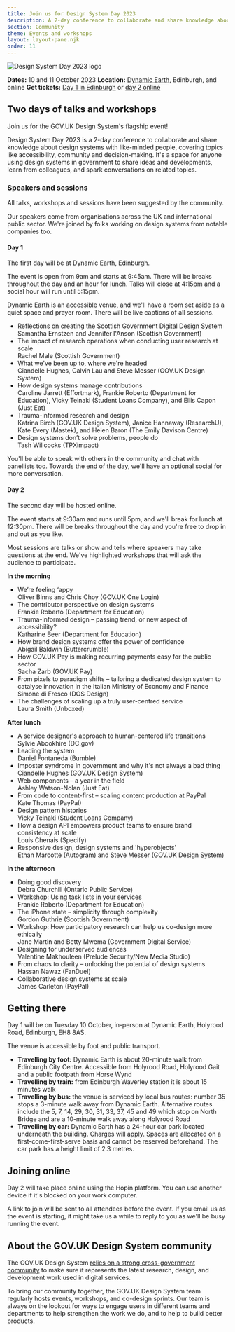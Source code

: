 ```yaml
---
title: Join us for Design System Day 2023
description: A 2-day conference to collaborate and share knowledge about design systems with like-minded people.
section: Community
theme: Events and workshops
layout: layout-pane.njk
order: 11
---
```


<img src="/community/images/dsd23-announcement-banner.svg" alt="Design System Day 2023 logo" class="app-image--no-border govuk-!-margin-bottom-6" loading="lazy">

**Dates:** 10 and 11 October 2023
**Location:** <a href="https://dynamicearth.org.uk/plan-your-visit/getting-here/">Dynamic Earth</a>, Edinburgh, and online
**Get tickets:** <a href="https://www.eventbrite.co.uk/e/714571050247?aff=oddtdtcreator">Day 1 in Edinburgh</a> or <a href="https://www.eventbrite.co.uk/e/714592022977?aff=oddtdtcreator">day 2 online</a>

<!--

Setting the following convention:
    /community/design-system-day/ always describes the upcoming event or the event in general
    /community/design-system-day-[year]/ is the archive page for an event which collects the videos, slides and notes for a particular conference

This means that hyperlinks to /community/design-system-day/ can always encourage ticket sales or mailing list subscriptions.

-->

## Two days of talks and workshops

Join us for the GOV.UK Design System's flagship event!

Design System Day 2023 is a 2-day conference to collaborate and share knowledge about design systems with like-minded people, covering topics like accessibility, community and decision-making. It's a space for anyone using design systems in government to share ideas and developments, learn from colleagues, and spark conversations on related topics.

### Speakers and sessions

All talks, workshops and sessions have been suggested by the community.

Our speakers come from organisations across the UK and international public sector. We're joined by folks working on design systems from notable companies too.

#### Day 1

The first day will be at Dynamic Earth, Edinburgh.

The event is open from 9am and starts at 9:45am. There will be breaks throughout the day and an hour for lunch. Talks will close at 4:15pm and a social hour will run until 5:15pm.

Dynamic Earth is an accessible venue, and we'll have a room set aside as a quiet space and prayer room. There will be live captions of all sessions.

- Reflections on creating the Scottish Government Digital Design System<br>Samantha Ernstzen and Jennifer I'Anson (Scottish Government)
- The impact of research operations when conducting user research at scale<br>Rachel Male (Scottish Government)
- What we've been up to, where we're headed<br>Ciandelle Hughes, Calvin Lau and Steve Messer (GOV.UK Design System)
- How design systems manage contributions<br>Caroline Jarrett (Effortmark), Frankie Roberto (Department for Education), Vicky Teinaki (Student Loans Company), and Ellis Capon (Just Eat)
- Trauma-informed research and design<br>Katrina Birch (GOV.UK Design System), Janice Hannaway (ResearchU), Kate Every (Mastek), and Helen Baron (The Emily Davison Centre)
- Design systems don’t solve problems, people do<br>Tash Willcocks (TPXimpact)

You'll be able to speak with others in the community and chat with panellists too. Towards the end of the day, we'll have an optional social for more conversation.

#### Day 2

The second day will be hosted online.

The event starts at 9:30am and runs until 5pm, and we'll break for lunch at 12:30pm. There will be breaks throughout the day and you're free to drop in and out as you like.

Most sessions are talks or show and tells where speakers may take questions at the end. We've highlighted workshops that will ask the audience to participate.

**In the morning**

- We’re feeling ‘appy<br>Oliver Binns and Chris Choy (GOV.UK One Login)
- The contributor perspective on design systems<br>Frankie Roberto (Department for Education)
- Trauma-informed design – passing trend, or new aspect of accessibility?<br>Katharine Beer (Department for Education)
- How brand design systems offer the power of confidence<br>Abigail Baldwin (Buttercrumble)
- How GOV.UK Pay is making recurring payments easy for the public sector<br>Sacha Zarb (GOV.UK Pay)
- From pixels to paradigm shifts – tailoring a dedicated design system to catalyse innovation in the Italian Ministry of Economy and Finance<br>Simone di Fresco (DOS Design)
- The challenges of scaling up a truly user-centred service<br>Laura Smith (Unboxed)

**After lunch**

- A service designer's approach to human-centered life transitions<br>Sylvie Abookhire (DC.gov)
- Leading the system<br>Daniel Fontaneda (Bumble)
- Imposter syndrome in government and why it's not always a bad thing<br>Ciandelle Hughes (GOV.UK Design System)
- Web components – a year in the field<br>Ashley Watson-Nolan (Just Eat)
- From code to content-first – scaling content production at PayPal<br>Kate Thomas (PayPal)
- Design pattern histories<br>Vicky Teinaki (Student Loans Company)
- How a design API empowers product teams to ensure brand consistency at scale<br>Louis Chenais (Specify)
- Responsive design, design systems and 'hyperobjects'<br>Ethan Marcotte (Autogram) and Steve Messer (GOV.UK Design System)

**In the afternoon**

- Doing good discovery<br>Debra Churchill (Ontario Public Service)
- Workshop: Using task lists in your services<br>Frankie Roberto (Department for Education)
- The iPhone state – simplicity through complexity<br>Gordon Guthrie (Scottish Government)
- Workshop: How participatory research can help us co-design more ethically<br>Jane Martin and Betty Mwema (Government Digital Service)
- Designing for underserved audiences<br>Valentine Makhouleen (Prelude Security/New Media Studio)
- From chaos to clarity – unlocking the potential of design systems<br>Hassan Nawaz (FanDuel)
- Collaborative design systems at scale<br>James Carleton (PayPal)

## Getting there

Day 1 will be on Tuesday 10 October, in-person at Dynamic Earth, Holyrood Road, Edinburgh, EH8 8AS.

The venue is accessible by foot and public transport.

- **Travelling by foot:** Dynamic Earth is about 20-minute walk from Edinburgh City Centre. Accessible from Holyrood Road, Holyrood Gait and a public footpath from Horse Wynd
- **Travelling by train:** from Edinburgh Waverley station it is about 15 minutes walk
- **Travelling by bus:** the venue is serviced by local bus routes: number 35 stops a 3-minute walk away from Dynamic Earth. Alternative routes include the 5, 7, 14, 29, 30, 31, 33, 37, 45 and 49 which stop on North Bridge and are a 10-minute walk away along Holyrood Road
- **Travelling by car:** Dynamic Earth has a 24-hour car park located underneath the building. Charges will apply. Spaces are allocated on a first-come-first-serve basis and cannot be reserved beforehand. The car park has a height limit of 2.3 metres.

## Joining online

Day 2 will take place online using the Hopin platform. You can use another device if it's blocked on your work computer.

A link to join will be sent to all attendees before the event. If you email us as the event is starting, it might take us a while to reply to you as we'll be busy running the event.

## About the GOV.UK Design System community

The GOV.UK Design System <a href="/community/">relies on a strong cross-government community</a> to make sure it represents the latest research, design, and development work used in digital services.

To bring our community together, the GOV.UK Design System team regularly hosts events, workshops, and co-design sprints. Our team is always on the lookout for ways to engage users in different teams and departments to help strengthen the work we do, and to help to build better products.

